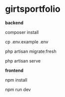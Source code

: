 # girtsportfolio


**backend**


composer install


cp .env.example .env


php artisan migrate:fresh


php artisan serve




**frontend**


npm install 


npm run dev
